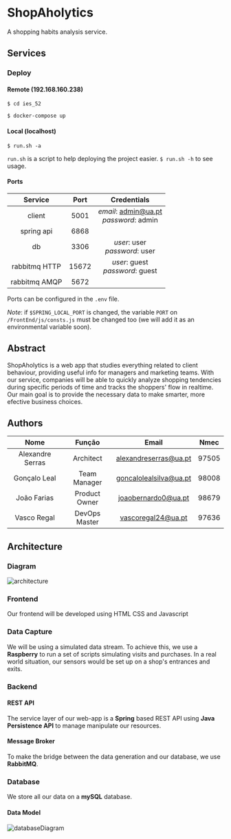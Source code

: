 # ShopAholytics
A shopping habits analysis service.


## Services

### Deploy

#### Remote (192.168.160.238)

```$ cd ies_52```

```$ docker-compose up``` 

#### Local (localhost)

```$ run.sh -a```

```run.sh``` is a script to help deploying the project easier. ```$ run.sh -h``` to see usage.

#### Ports

| Service | Port | Credentials |
| :---: | :---: | :---: |
| client | 5001 | *email*: admin@ua.pt<br /> *password*: admin |
| spring api | 6868 | |
| db | 3306 | *user*: user<br /> *password*: user |
| rabbitmq HTTP | 15672 | *user*: guest<br /> *password*: guest |
| rabbitmq AMQP | 5672 | | 

Ports can be configured in the ```.env``` file.

*Note*: if ```$SPRING_LOCAL_PORT``` is changed, the variable ```PORT``` on ```/FrontEnd/js/consts.js```  must be changed too (we will add it as an environmental variable soon).


## Abstract

ShopAholytics is a web app that studies everything related to client behaviour, providing useful info for managers and marketing teams. With our service, companies will be able to quickly analyze shopping tendencies during specific periods of time and tracks the shoppers' flow in realtime. Our main goal is to provide the necessary data to make smarter, more efective business choices.


## Authors

| Nome | Função | Email | Nmec |
| :---: | :---: | :---: | :---: |
| Alexandre Serras | Architect | alexandreserras@ua.pt | 97505 |
| Gonçalo Leal | Team Manager | goncalolealsilva@ua.pt | 98008 |
| João Farias | Product Owner | joaobernardo0@ua.pt | 98679 |
| Vasco Regal | DevOps Master | vascoregal24@ua.pt | 97636 |


## Architecture

### Diagram

![architecture](Schemas/architecture.png)

### Frontend

Our frontend will be developed using HTML CSS and Javascript

### Data Capture

We will be using a simulated data stream. To achieve this, we use a **Raspberry** to run a set of scripts simulating visits and purchases.
In a real world situation, our sensors would be set up on a shop's entrances and exits.

### Backend

#### REST API

The service layer of our web-app is a **Spring** based REST API using **Java Persistence API** to manage manipulate our resources.

#### Message Broker

To make the bridge between the data generation and our database, we use **RabbitMQ**.

### Database

We store all our data on a **mySQL** database.

#### Data Model

![databaseDiagram](Schemas/database.png)




